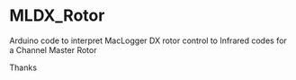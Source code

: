# MLDX_Rotor

Arduino code to interpret MacLogger DX rotor control to Infrared codes for a Channel Master Rotor

Thanks

